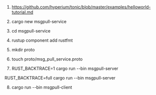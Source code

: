 1. https://github.com/hyperium/tonic/blob/master/examples/helloworld-tutorial.md

2. cargo new msgpull-service

3.  cd msgpull-service

4.  rustup component add rustfmt

5. mkdir proto

6. touch proto/msg_pull_service.proto

7. RUST_BACKTRACE=1  cargo run --bin msgpull-server

RUST_BACKTRACE=full  cargo run --bin msgpull-server

8. cargo run --bin msgpull-client

